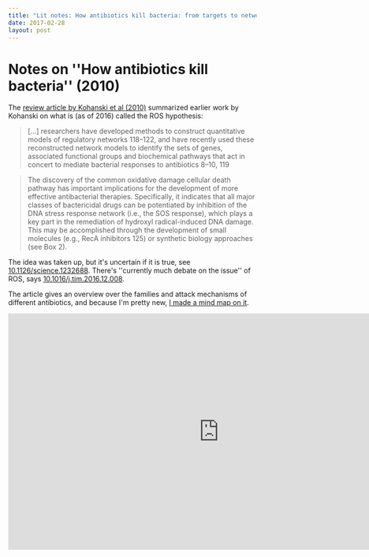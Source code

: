 ```yaml
---
title: "Lit notes: How antibiotics kill bacteria: from targets to networks (2010)"
date: 2017-02-28
layout: post
---
```


# Notes on ''How antibiotics kill bacteria'' (2010)

The [review article by Kohanski et al (2010)](https://www.ncbi.nlm.nih.gov/pmc/articles/PMC2896384/pdf/nihms210832.pdf) summarized earlier work by Kohanski on what is (as of 2016) called the ROS hypothesis:

> [...] researchers have developed methods to construct quantitative models of regulatory networks 
> 118–122, and have recently used these reconstructed network models to identify the sets of genes, 
> associated functional groups and biochemical pathways that act in concert to mediate bacterial 
> responses to antibiotics 8–10, 119

> The discovery of the common oxidative damage cellular death pathway has important
> implications for the development of more effective antibacterial therapies. Specifically, it
> indicates that all major classes of bactericidal drugs can be potentiated by inhibition of the
> DNA stress response network (i.e., the SOS response), which plays a key part in the remediation
> of hydroxyl radical-induced DNA damage. This may be accomplished through the
> development of small molecules (e.g., RecA inhibitors 125) or synthetic biology approaches
> (see Box 2).

The idea was taken up, but it's uncertain if it is true, see [10.1126/science.1232688](https://doi.org/10.1126/science.1232688). There's 
''currently much debate on the issue'' of ROS, says [10.1016/j.tim.2016.12.008](http://dx.doi.org/10.1016/j.tim.2016.12.008). 

The article gives an overview over the families and attack mechanisms of different antibiotics, and because I'm pretty new, [I made a 
mind map on it](https://coggle.it/diagram/WLXgrBiKogAB7V1r).

<iframe width='853' height='480' src='https://embed.coggle.it/diagram/WLXgrBiKogAB7V1r/3a50feaf238f42613f05f2c12f584c9e09d6203deeedc46268b20ed201c82a71' frameborder='0' allowfullscreen></iframe>

